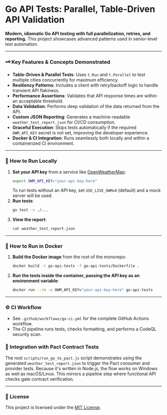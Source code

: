 # Go API Tests: Parallel, Table-Driven API Validation

**Modern, idiomatic Go API testing with full parallelization, retries, and reporting.** This project showcases advanced patterns used in senior-level test automation.

---

### 🗝️ Key Features & Concepts Demonstrated

- **Table-Driven & Parallel Tests**: Uses `t.Run` and `t.Parallel` to test multiple cities concurrently for maximum efficiency.
- **Resiliency Patterns**: Includes a client with retry/backoff logic to handle transient API flakiness.
- **Performance Assertions**: Validates that API response times are within an acceptable threshold.
- **Data Validation**: Performs deep validation of the data returned from the API.
- **Custom JSON Reporting**: Generates a machine-readable `weather_test_report.json` for CI/CD consumption.
- **Graceful Execution**: Skips tests automatically if the required `OWM_API_KEY` secret is not set, improving the developer experience.
- **Docker & CI Integration**: Runs seamlessly both locally and within a containerized CI environment.

---

### 🚀 How to Run Locally

1.  **Set your API key** from a service like [OpenWeatherMap](https://openweathermap.org/api):
    ```bash
    export OWM_API_KEY="your-api-key-here"
    ```
    To run tests without an API key, set `USE_LIVE_OWM=0` (default) and a mock
    server will be used.
2.  **Run tests**:
    ```bash
    go test -v ./...
    ```
3.  **View the report**:
    ```bash
    cat weather_test_report.json
    ```

---

### 🐳 How to Run in Docker

1.  **Build the Docker image** from the root of the monorepo:
    ```bash
    docker build -t go-api-tests -f go-api-tests/Dockerfile .
    ```
2.  **Run the tests inside the container, passing the API key as an environment variable**:
    ```bash
    docker run --rm -e OWM_API_KEY="your-api-key-here" go-api-tests
    ```

---

### ⚙️ CI Workflow

- See `.github/workflows/go-ci.yml` for the complete GitHub Actions workflow.
- The CI pipeline runs tests, checks formatting, and performs a CodeQL security scan.

### 🤝 Integration with Pact Contract Tests

The root `scripts/run_go_to_pact.js` script demonstrates using the generated
`weather_test_report.json` to trigger the Pact consumer and provider tests.
Because it's written in Node.js, the flow works on Windows as well as macOS/Linux.
This mirrors a pipeline step where functional API checks gate contract verification.

---

### 📄 License

This project is licensed under the [MIT License](../LICENSE).
